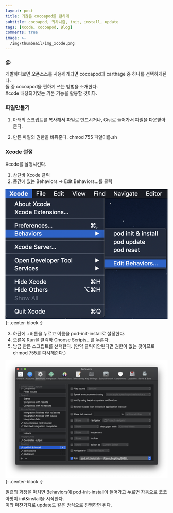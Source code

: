 ```yaml
---
layout: post
title: 귀찮은 cocoapod를 편하게
subtitle: cocoapod, 귀차니즘, init, install, update
tags: [Xcode, cocoapod, Blog]
comments: true
image: >-
  /img/thumbnail/img_xcode.png
---
```


### @
개발하다보면 오픈소스를 사용하게되면 cocoapod과 carthage 중 하나를 선택하게된다. <br>
둘 중 cocoapod을 편하게 쓰는 방법을 소개한다. <br>
Xcode 내장되어있는 기본 기능을 활용할 것이다. <br>

### 파일만들기
1. 아래의 스크립트를 복사해서 파일로 만드시거나, Gist로 들어가서 파일을 다운받아준다.
<script src="https://gist.github.com/bugkingK/81c75f65fb2fead531c60d0006d0fe7a.js"></script>

2. 만든 파일의 권한을 바꿔준다. chmod 755 파일이름.sh

### Xcode 설정
Xcode를 실행시킨다.
1. 상단바 Xcode 클릭
2. 중간에 있는 Behaviors -> Edit Behaviors...를 클릭

![](/img/posts/post-7/001.png){: .center-block :}

3. 하단에 +버튼을 누르고 이름을 pod-init-install로 설정한다.
4. 오른쪽 Run을 클릭하 Choose Scripts...를 누른다.
5. 방금 만든 스크립트를 선택한다. (만약 클릭이안된다면 권한이 없는 것이므로 chmod 755를 다시해준다.)

![](/img/posts/post-7/002.png){: .center-block :}

일련의 과정을 마치면 Behaviors에 pod-init-install이 들어가고 누르면 자동으로 코코아팟이 init&install을 시작한다. <br>
이와 마찬가지로 update도 같은 방식으로 진행하면 된다. <br>

<script src="https://gist.github.com/bugkingK/24f92e67f1dade5dda42d83e0894b43f.js"></script>
